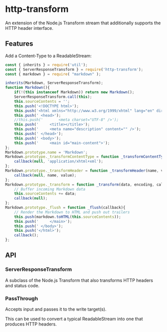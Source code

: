 # http-transform

An extension of the Node.js Transform stream that additionally supports the HTTP header interface.


## Features

Add a Content-Type to a ReadableStream:

```javascript
const { inherits } = require('util');
const { ServerResponseTransform } = require('http-transform');
const { markdown } = require( "markdown" );

inherits(Markdown, ServerResponseTransform);
function Markdown(){
	if(!(this instanceof Markdown)) return new Markdown();
	ServerResponseTransform.call(this);
	this.sourceContents = '';
	this.push('<!DOCTYPE html>');
	this.push('<html xmlns="http://www.w3.org/1999/xhtml" lang="en" dir="ltr">');
	this.push('	<head>');
	//this.push('		<meta charset="UTF-8" />');
	this.push('		<title></title>');
	this.push('		<meta name="description" content="" />');
	this.push('	</head>');
	this.push('	<body>');
	this.push('		<main id="main-content">');
};
Markdown.prototype.name = 'Markdown';
Markdown.prototype._transformContentType = function _transformContentType(value, callback){
	callback(null, 'application/xhtml+xml');
};
Markdown.prototype._transformHeader = function _transformHeader(name, value, callback){
	callback(null, name, value);
};
Markdown.prototype._transform = function _transform(data, encoding, callback){
	// Buffer incoming Markdown data
	this.sourceContents += data;
	callback(null);
};
Markdown.prototype._flush = function _flush(callback){
	// Render the Markdown to HTML and push out trailers
	this.push(markdown.toHTML(this.sourceContents));
	this.push('		</main>');
	this.push('	</body>');
	this.push('</html>');
	callback();
};
```

## API

### ServerResponseTransform

A subclass of the Node.js Transform that also transforms HTTP headers and status code.

### PassThrough

Accepts input and passes it to the write target(s).

This can be used to convert a typical ReadableStream into one that produces HTTP headers.

